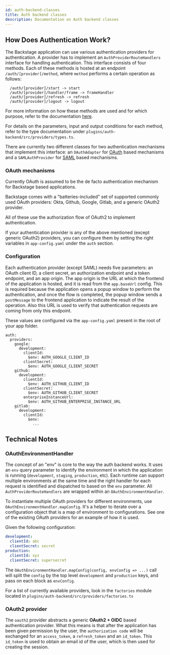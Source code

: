 ```yaml
---
id: auth-backend-classes
title: Auth backend classes
description: Documentation on Auth backend classes
---
```


## How Does Authentication Work?

The Backstage application can use various authentication providers for
authentication. A provider has to implement an `AuthProviderRouteHandlers`
interface for handling authentication. This interface consists of four methods.
Each of these methods is hosted at an endpoint `/auth/[provider]/method`, where
`method` performs a certain operation as follows:

```
  /auth/[provider]/start -> start
  /auth/[provider]/handler/frame -> frameHandler
  /auth/[provider]/refresh -> refresh
  /auth/[provider]/logout -> logout
```

For more information on how these methods are used and for which purpose, refer
to the documentation [here](oauth.md).

For details on the parameters, input and output conditions for each method,
refer to the type documentation under
`plugins/auth-backend/src/providers/types.ts`.

There are currently two different classes for two authentication mechanisms that
implement this interface: an `OAuthAdapter` for [OAuth](https://oauth.net/2/)
based mechanisms and a `SAMLAuthProvider` for
[SAML](http://docs.oasis-open.org/security/saml/Post2.0/sstc-saml-tech-overview-2.0.html)
based mechanisms.

### OAuth mechanisms

Currently OAuth is assumed to be the de facto authentication mechanism for
Backstage based applications.

Backstage comes with a "batteries-included" set of supported commonly used OAuth
providers: Okta, Github, Google, Gitlab, and a generic OAuth2 provider.

All of these use the authorization flow of OAuth2 to implement authentication.

If your authentication provider is any of the above mentioned (except generic
OAuth2) providers, you can configure them by setting the right variables in
`app-config.yaml` under the `auth` section.

### Configuration

Each authentication provider (except SAML) needs five parameters: an OAuth
client ID, a client secret, an authorization endpoint and a token endpoint, and
an app origin. The app origin is the URL at which the frontend of the
application is hosted, and it is read from the `app.baseUrl` config. This is
required because the application opens a popup window to perform the
authentication, and once the flow is completed, the popup window sends a
`postMessage` to the frontend application to indicate the result of the
operation. Also this URL is used to verify that authentication requests are
coming from only this endpoint.

These values are configured via the `app-config.yaml` present in the root of
your app folder.

```
auth:
  providers:
    google:
      development:
        clientId:
          $env: AUTH_GOOGLE_CLIENT_ID
        clientSecret:
          $env: AUTH_GOOGLE_CLIENT_SECRET
    github:
      development:
        clientId:
          $env: AUTH_GITHUB_CLIENT_ID
        clientSecret:
          $env: AUTH_GITHUB_CLIENT_SECRET
        enterpriseInstanceUrl:
          $env: AUTH_GITHUB_ENTERPRISE_INSTANCE_URL
    gitlab:
      development:
        clientId:
          $env:
            ...
```

## Technical Notes

### OAuthEnvironmentHandler

The concept of an "env" is core to the way the auth backend works. It uses an
`env` query parameter to identify the environment in which the application is
running (`development`, `staging`, `production`, etc). Each runtime can support
multiple environments at the same time and the right handler for each request is
identified and dispatched to based on the `env` parameter. All
`AuthProviderRouteHandlers` are wrapped within an `OAuthEnvironmentHandler`.

To instantiate multiple OAuth providers for different environments, use
`OAuthEnvironmentHandler.mapConfig`. It's a helper to iterate over a
configuration object that is a map of environment to configurations. See one of
the existing OAuth providers for an example of how it is used.

Given the following configuration:

```yaml
development:
  clientId: abc
  clientSecret: secret
production:
  clientId: xyz
  clientSecret: supersecret
```

The `OAuthEnvironmentHandler.mapConfig(config, envConfig => ...)` call will
split the `config` by the top level `development` and `production` keys, and
pass on each block as `envConfig`.

For a list of currently available providers, look in the `factories` module
located in `plugins/auth-backend/src/providers/factories.ts`

### OAuth2 provider

The `oauth2` provider abstracts a generic **OAuth2 + OIDC** based authentication
provider. What this means is that after the application has been given
permission by the user, the `authorization code` will be exchanged for an
`access_token`, a `refresh_token` and an `id_token`. This `id_token` is used to
obtain an email id of the user, which is then used for creating the session.
